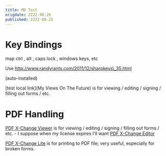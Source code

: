 ```yaml
---
title: MD Test
origdate: 2222-08-25
published: 2222-08-25
---
```

Key Bindings
============

map ctrl , alt , caps lock , windows keys, etc

Use http://www.randyrants.com/2011/12/sharpkeys\_35.html

(auto-installed)

[test local link](My Views On The Future) is for viewing / editing /
signing / filling out forms / etc.

PDF Handling
============

[PDF X-Change
Viewer](http://www.tracker-software.com/product/pdf-xchange-viewer) is
for viewing / editing / signing / filling out forms / etc. - I suppose
when my license expires I'll want [PDF X-Change
Editor](http://www.tracker-software.com/product/pdf-xchange-editor)

[PDF X-Change
Lite](http://www.tracker-software.com/product/pdf-xchange-lite) is for
printing to PDF file; very useful, especially for broken forms.

